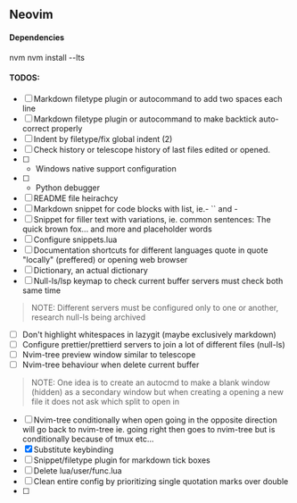 ## Neovim
#### Dependencies
nvm
nvm install --lts


#### TODOS:
- [ ] Markdown filetype plugin or autocommand to add two spaces each line  
- [ ] Markdown filetype plugin or autocommand to make backtick auto-correct properly  
- [ ] Indent by filetype/fix global indent (2)  
- [ ] Check history or telescope history of last files edited or opened.  
- [ ] * Windows native support configuration  
- [ ] * Python debugger  
- [ ] README file heirachcy  
- [ ] Markdown snippet for code blocks with list, ie.- `` and - ``` ```  
- [ ] Snippet for filler text with variations, ie. common sentences: The quick brown fox... and more and placeholder words  
- [ ] Configure snippets.lua  
- [ ] Documentation shortcuts for different languages quote in quote "locally" (preffered) or opening web browser  
- [ ] Dictionary, an actual dictionary  
- [ ] Null-ls/lsp keymap to check current buffer servers must check both same time  
> NOTE: Different servers must be configured only to one or another, research null-ls being archived
- [ ] Don't highlight whitespaces in lazygit (maybe exclusively markdown)  
- [ ] Configure prettier/prettierd servers to join a lot of different files (null-ls)  
- [ ] Nvim-tree preview window similar to telescope  
- [ ] Nvim-tree behaviour when delete current buffer  
> NOTE: One idea is to create an autocmd to make a blank window (hidden) as a secondary window but when creating a opening a new file it does not ask which split to open in  
- [ ] Nvim-tree conditionally when open going in the opposite direction will go back to nvim-tree ie. going right then goes to nvim-tree but is conditionally because of tmux etc...  
- [x] Substitute keybinding  
- [ ] Snippet/filetype plugin for markdown tick boxes  
- [ ] Delete lua/user/func.lua  
- [ ] Clean entire config by prioritizing single quotation marks over double  
- [ ] <placeholder>  
